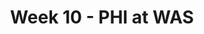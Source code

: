 ---
layout: game
title: Week 10 - PHI at WAS
season: 2010
game_id: 2010_10_PHI_WAS
away_team: PHI
home_team: WAS
---